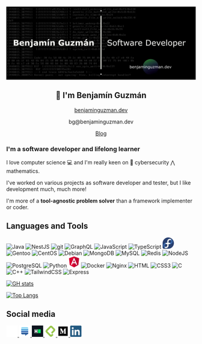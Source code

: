<p align="center">
<img width="720" src="src/assets/banner-alt.webp" align="center" alt="Benjamín Guzmán">
</p>
<h2 align="center">👋 I'm Benjamín Guzmán</h2>
<p align="center"><a href="https://benjaminguzman.dev">benjaminguzman.dev</a></p>
<p align="center">bg@benjaminguzman.dev</p>
<p align="center"><a href="https://medium.com/@GuzmanBenjamin">Blog</a></p>

### I'm a software developer and lifelong learner

I love computer science 💻 and I'm really keen on 🐇 cybersecurity ⋀ mathematics.

I've worked on various projects as software developer and tester, but I like development much, much more!

I'm more of a **tool-agnostic problem solver** than a framework implementer or coder.

[//]: # (### I'm currently...)

[//]: # (- 👊 working at [KOBD]&#40;https://github.com/KO-Boxing-Data&#41;. [Mau Montaño]&#40;https://github.com/MauSwoosh&#41; and I are the founders.)
[//]: # (- 🦾 studying bionics.)

[//]: # (- 💼 learning about business management.)

[//]: # (- <img src="https://cdn.jsdelivr.net/gh/devicons/devicon/icons/go/go-original.svg" alt="Java" width="20" height="20"/> learning Go)

## Languages and Tools

<p align="left">
<img src="https://cdn.jsdelivr.net/gh/devicons/devicon/icons/java/java-original.svg" title="Java" alt="Java" width="30" height="30"/> 
<img src="https://cdn.jsdelivr.net/gh/devicons/devicon/icons/nestjs/nestjs-plain.svg" title="NestJS" alt="NestJS" width="30" height="30"/>
<img src="https://cdn.jsdelivr.net/gh/devicons/devicon/icons/git/git-original.svg" title="git" alt="git" width="30" height="30"/> 
<img src="https://cdn.jsdelivr.net/gh/devicons/devicon/icons/graphql/graphql-plain.svg" title="GraphQL" alt="GraphQL" width="30" height="30"/> 
<img src="https://cdn.jsdelivr.net/gh/devicons/devicon/icons/javascript/javascript-original.svg" title="JavaScript" alt="JavaScript" width="30" height="30"/>
<img src="https://cdn.jsdelivr.net/gh/devicons/devicon/icons/typescript/typescript-original.svg" title="TypeScript" alt="TypeScript" width="30" height="30"/>
<img src="src/assets/img/tech/fedora.webp" title="Fedora" alt="Fedora" width="30" height="30"/>
<img src="https://cdn.jsdelivr.net/gh/devicons/devicon/icons/gentoo/gentoo-plain.svg" title="Gentoo" alt="Gentoo" width="30" height="30"/>
<img src="https://cdn.jsdelivr.net/gh/devicons/devicon/icons/centos/centos-original.svg" title="CentOS" alt="CentOS" width="30" height="30"/>
<img src="https://cdn.jsdelivr.net/gh/devicons/devicon/icons/debian/debian-original.svg" title="Debian" alt="Debian" width="30" height="30"/>
<img src="https://cdn.jsdelivr.net/gh/devicons/devicon/icons/mongodb/mongodb-original.svg" title="MongoDB" alt="MongoDB" width="30" height="30"/>
<img src="https://cdn.jsdelivr.net/gh/devicons/devicon/icons/mysql/mysql-original.svg" title="MySQL" alt="MySQL" width="30" height="30"/>
<img src="https://cdn.jsdelivr.net/gh/devicons/devicon/icons/redis/redis-original.svg" title="Redis" alt="Redis" width="30" height="30"/>
<img src="https://cdn.jsdelivr.net/gh/devicons/devicon/icons/nodejs/nodejs-original.svg" title="NodeJS" alt="NodeJS" width="30" height="30"/> 
<img src="https://cdn.jsdelivr.net/gh/devicons/devicon/icons/postgresql/postgresql-original.svg" title="PostgreSQL" alt="PostgreSQL" width="30" height="30"/> 
<img src="https://cdn.jsdelivr.net/gh/devicons/devicon/icons/python/python-original.svg" title="Python" alt="Python" width="30" height="30"/>
<img src="src/assets/img/tech/angular.webp" title="Angular" alt="Angular" width="30" height="30"/>
<img src="https://cdn.jsdelivr.net/gh/devicons/devicon/icons/docker/docker-original.svg" title="Docker" alt="Docker" width="30" height="30"/>
<img src="https://cdn.jsdelivr.net/gh/devicons/devicon/icons/nginx/nginx-original.svg" title="Nginx" alt="Nginx" width="30" height="30"/>
<img src="https://cdn.jsdelivr.net/gh/devicons/devicon/icons/html5/html5-original.svg" title="HTML" alt="HTML" width="30" height="30"/>
<img src="https://cdn.jsdelivr.net/gh/devicons/devicon/icons/css3/css3-original.svg" title="CSS3" alt="CSS3" width="30" height="30"/>
<img src="https://cdn.jsdelivr.net/gh/devicons/devicon/icons/c/c-original.svg" title="C" alt="C" width="30" height="30"/>
<img src="https://cdn.jsdelivr.net/gh/devicons/devicon/icons/cplusplus/cplusplus-original.svg" title="C++" alt="C++" width="30" height="30"/>
<img src="https://cdn.jsdelivr.net/gh/devicons/devicon/icons/tailwindcss/tailwindcss-plain.svg" title="TailwindCSS" alt="TailwindCSS" width="30" height="30"/>
<img src="https://cdn.jsdelivr.net/gh/devicons/devicon/icons/express/express-original-wordmark.svg" title="Express" alt="Express" width="30" height="30"/>
</p>
<!-- <img src="https://cdn.jsdelivr.net/gh/devicons/devicon/icons/linux/linux-original.svg" alt="GNU/Linux" width="40" height="40"/>) -->


[![GH stats](https://github-readme-stats.vercel.app/api?username=BenjaminGuzman&show_icons=true&theme=nightowl&hide_border=true&bg_color=30%2C000000%2C362060)](https://github.com/BenjaminGuzman)

[![Top Langs](https://github-readme-stats.vercel.app/api/top-langs/?username=BenjaminGuzman&layout=compact&theme=nightowl&hide_border=true&bg_color=30%2C000000%2C362060&langs_count=6&hide=Jupyter%20Notebook%2Chtml)](https://github.com/BenjaminGuzman)


## Social media

<a href="https://github.com/BenjaminGuzman" target="_blank" rel="noopener">
  <img src="src/assets/img/tech/github-light.webp" alt="GitHub" title="GitHub" width="30">
</a>

<a href="https://stackexchange.com/users/10857896/benjam%c3%adn-guzm%c3%a1n" target="_blank" rel="noopener">
  <img src="src/assets/img/tech/se.svg" alt="Stack Exchange" title="Stack Exchange" width="30">
</a>

<!-- HackerRank -->
<a href="https://www.hackerrank.com/guzmanbenjamin" target="_blank" rel="noopener">
  <img src="src/assets/img/tech/hackerrank.webp" alt="HackerRank" title="HackerRank" width="30">
</a>

<!-- Platzi -->
<a href="https://platzi.com/p/BenjaminGuzman" target="_blank" rel="noopener">
  <img src="src/assets/img/tech/platzi.webp" alt="Platzi" title="Platzi" width="30">
</a>

<!-- Medium -->
<a href="https://medium.com/@GuzmanBenjamin" target="_blank" rel="noopener">
  <img src="src/assets/img/tech/medium.webp" alt="Medium" title="Medium" width="30">
</a>

<!-- LinkedIn -->
<a href="https://www.linkedin.com/in/GuzmanBenjamin" target="_blank" rel="noopener">
  <img src="src/assets/img/tech/linkedin.webp" alt="LinkedIn" title="LinkedIn" width="30">
</a>

[//]: # (Thanks for reading till the end, now you can marvel at my sorting algorithm. TODO insert link)
